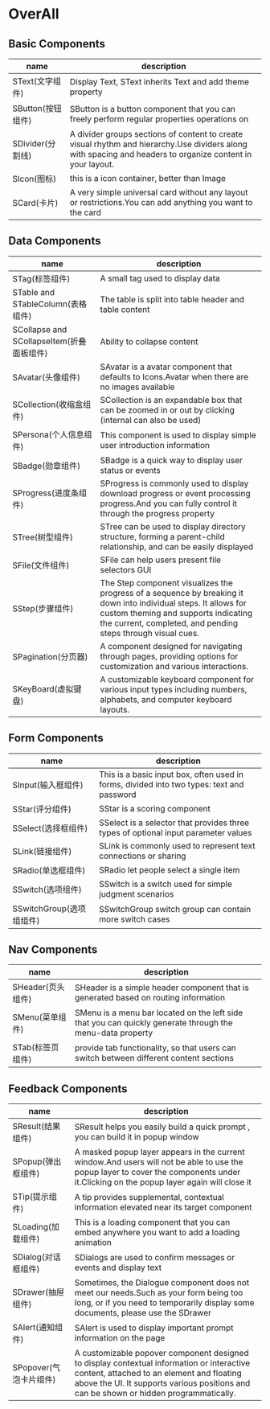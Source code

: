 # OverAll

## Basic Components

|name|description|
|--|--|
|SText(文字组件)|Display Text, SText inherits Text and add theme property|
|SButton(按钮组件)|SButton is a button component that you can freely perform regular properties operations on|
|SDivider(分割线)| A divider groups sections of content to create visual rhythm and hierarchy.Use dividers along with spacing and headers to organize content in your layout.|
|SIcon(图标)|this is a icon container, better than Image|
|SCard(卡片)|A very simple universal card without any layout or restrictions.You can add anything you want to the card|

## Data Components

|name|description|
|--|--|
|STag(标签组件)|A small tag used to display data|
|STable and STableColumn(表格组件)|The table is split into table header and table content|
|SCollapse and SCollapseItem(折叠面板组件)|Ability to collapse content|
|SAvatar(头像组件)|SAvatar is a avatar component that defaults to Icons.Avatar when there are no images available|
|SCollection(收缩盒组件)|SCollection is an expandable box that can be zoomed in or out by clicking (internal can also be used)|
|SPersona(个人信息组件)|This component is used to display simple user introduction information|
|SBadge(勋章组件)|SBadge is a quick way to display user status or events|
|SProgress(进度条组件)|SProgress is commonly used to display download progress or event processing progress.And you can fully control it through the progress property|
|STree(树型组件)|STree can be used to display directory structure, forming a parent-child relationship, and can be easily displayed|
|SFile(文件组件)|SFile can help users present file selectors GUI|
|SStep(步骤组件)|The Step component visualizes the progress of a sequence by breaking it down into individual steps. It allows for custom theming and supports indicating the current, completed, and pending steps through visual cues.|
|SPagination(分页器)|A component designed for navigating through pages, providing options for customization and various interactions.|
|SKeyBoard(虚拟键盘)|A customizable keyboard component for various input types including numbers, alphabets, and computer keyboard layouts.|

## Form Components

|name|description|
|--|--|
|SInput(输入框组件)|This is a basic input box, often used in forms, divided into two types: text and password|
|SStar(评分组件)|SStar is a scoring component|
|SSelect(选择框组件)|SSelect is a selector that provides three types of optional input parameter values|
|SLink(链接组件)|SLink is commonly used to represent text connections or sharing|
|SRadio(单选框组件)|SRadio let people select a single item|
|SSwitch(选项组件)|SSwitch is a switch used for simple judgment scenarios|
|SSwitchGroup(选项组组件)|SSwitchGroup switch group can contain more switch cases|

## Nav Components

|name|description|
|--|--|
|SHeader(页头组件)|SHeader is a simple header component that is generated based on routing information|
|SMenu(菜单组件)|SMenu is a menu bar located on the left side that you can quickly generate through the menu-data property|
|STab(标签页组件)|provide tab functionality, so that users can switch between different content sections|

## Feedback Components

|name|description|
|--|--|
|SResult(结果组件)|SResult helps you easily build a quick prompt , you can build it in popup window|
|SPopup(弹出框组件)|A masked popup layer appears in the current window.And users will not be able to use the popup layer to cover the components under it.Clicking on the popup layer again will close it|
|STip(提示组件)|A tip provides supplemental, contextual information elevated near its target component|
|SLoading(加载组件)|This is a loading component that you can embed anywhere you want to add a loading animation|
|SDialog(对话框组件)|SDialogs are used to confirm messages or events and display text|
|SDrawer(抽屉组件)|Sometimes, the Dialogue component does not meet our needs.Such as your form being too long, or if you need to temporarily display some documents, please use the SDrawer|
|SAlert(通知组件)|SAlert is used to display important prompt information on the page|
|SPopover(气泡卡片组件)|A customizable popover component designed to display contextual information or interactive content, attached to an element and floating above the UI. It supports various positions and can be shown or hidden programmatically.|